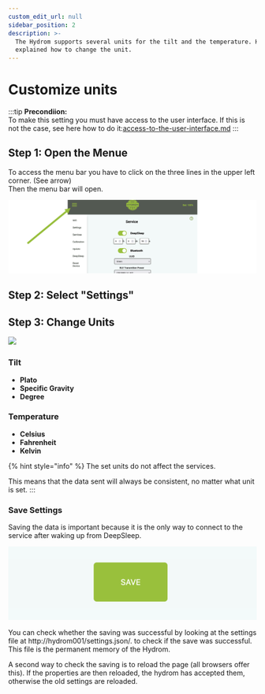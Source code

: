 ```yaml
---
custom_edit_url: null
sidebar_position: 2
description: >-
  The Hydrom supports several units for the tilt and the temperature. Here is
  explained how to change the unit.
---
```


# Customize units



:::tip
**Precondiion:**\
To make this setting you must have access to the user interface. If this is not the case, see here how to do it:[access-to-the-user-interface.md](../getting-started/access-to-the-user-interface.md "mention")
:::

## Step 1: Open the Menue

To access the menu bar you have to click on the three lines in the upper left corner. (See arrow)\
Then the menu bar will open.

![Open Navigation](../../docs/Pics/English_Pic5.png)

## Step 2: Select "Settings"

## Step 3: Change Units

![](../../docs/Pics/Units.png)

### Tilt

* **Plato**
* **Specific Gravity**
* **Degree**

### Temperature

* **Celsius**
* **Fahrenheit**
* **Kelvin**

{% hint style="info" %}
The set units do not affect the services.

This means that the data sent will always be consistent, no matter what unit is set.
:::

### Save Settings

Saving the data is important because it is the only way to connect to the service after waking up from DeepSleep.

![Pressing the "save" button saves the settings.](../../docs/Pics/English_Pic6.png)

You can check whether the saving was successful by looking at the settings file at http://hydrom001/settings.json/. to check if the save was successful. This file is the permanent memory of the Hydrom.

A second way to check the saving is to reload the page (all browsers offer this). If the properties are then reloaded, the hydrom has accepted them, otherwise the old settings are reloaded.

